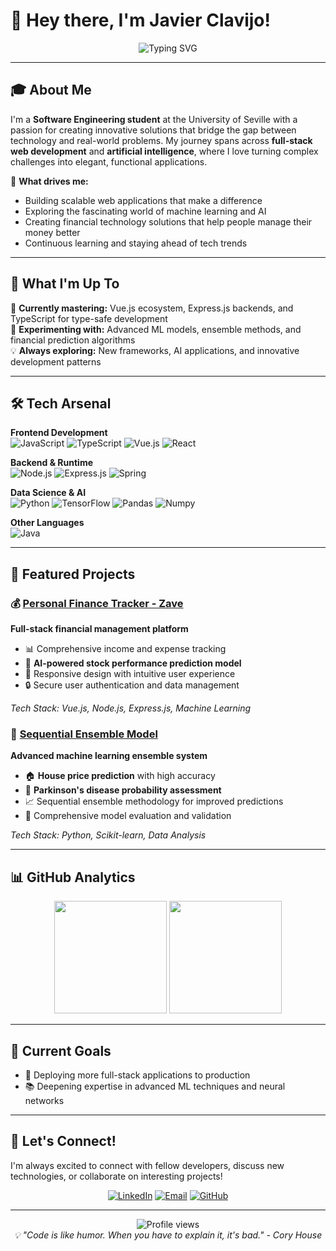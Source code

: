 
# 👋 Hey there, I'm Javier Clavijo!

<div align="center">
  <img src="https://readme-typing-svg.herokuapp.com?font=Fira+Code&pause=1000&color=4FC08D&center=true&vCenter=true&width=435&lines=Software+Engineering+Student;Full-Stack+Developer;AI+%26+ML+Enthusiast" alt="Typing SVG" />
</div>

---

## 🎓 About Me

I'm a **Software Engineering student** at the University of Seville with a passion for creating innovative solutions that bridge the gap between technology and real-world problems. My journey spans across **full-stack web development** and **artificial intelligence**, where I love turning complex challenges into elegant, functional applications.

🌟 **What drives me:**
- Building scalable web applications that make a difference
- Exploring the fascinating world of machine learning and AI
- Creating financial technology solutions that help people manage their money better
- Continuous learning and staying ahead of tech trends

---

## 🚀 What I'm Up To

🌱 **Currently mastering:** Vue.js ecosystem, Express.js backends, and TypeScript for type-safe development  
🔬 **Experimenting with:** Advanced ML models, ensemble methods, and financial prediction algorithms  
💡 **Always exploring:** New frameworks, AI applications, and innovative development patterns

---

## 🛠️ Tech Arsenal

**Frontend Development**  
![JavaScript](https://img.shields.io/badge/-JavaScript-F7DF1E?style=for-the-badge&logo=javascript&logoColor=black)
![TypeScript](https://img.shields.io/badge/-TypeScript-3178C6?style=for-the-badge&logo=typescript&logoColor=white)
![Vue.js](https://img.shields.io/badge/-Vue.js-4FC08D?style=for-the-badge&logo=vue.js&logoColor=white)
![React](https://img.shields.io/badge/-React-669bbc?style=for-the-badge&logo=react&logoColor=white)

**Backend & Runtime**  
![Node.js](https://img.shields.io/badge/-Node.js-339933?style=for-the-badge&logo=node.js&logoColor=white)
![Express.js](https://img.shields.io/badge/-Express.js-000000?style=for-the-badge&logo=express&logoColor=white)
![Spring](https://img.shields.io/badge/-Spring-6DB33F?style=for-the-badge&logo=spring&logoColor=white)

**Data Science & AI**  
![Python](https://img.shields.io/badge/-Python-3776AB?style=for-the-badge&logo=python&logoColor=white)
![TensorFlow](https://img.shields.io/badge/-TensorFlow-FF6F00?style=for-the-badge&logo=tensorflow&logoColor=white)
![Pandas](https://img.shields.io/badge/-Pandas-150458?style=for-the-badge&logo=pandas&logoColor=white)
![Numpy](https://img.shields.io/badge/-Numpy-a2d2ff?style=for-the-badge&logo=numpy&logoColor=white)

**Other Languages**  
![Java](https://img.shields.io/badge/-Java-ED8B00?style=for-the-badge&logo=openjdk&logoColor=white)

---

## 🌟 Featured Projects

### 💰 [Personal Finance Tracker - Zave](https://github.com/Javclamar/Zave-finance-app)
**Full-stack financial management platform**
- 📊 Comprehensive income and expense tracking
- 🤖 **AI-powered stock performance prediction model**
- 📱 Responsive design with intuitive user experience
- 🔒 Secure user authentication and data management

*Tech Stack: Vue.js, Node.js, Express.js, Machine Learning*

### 🧠 [Sequential Ensemble Model](https://github.com/Javclamar/Ensamble-Secuencial-de-Modelos)
**Advanced machine learning ensemble system**
- 🏠 **House price prediction** with high accuracy
- 🏥 **Parkinson's disease probability assessment**
- 📈 Sequential ensemble methodology for improved predictions
- 🔬 Comprehensive model evaluation and validation

*Tech Stack: Python, Scikit-learn, Data Analysis*

---

## 📊 GitHub Analytics

<div align="center">
  <img height="180em" src="https://github-readme-stats.vercel.app/api?username=Javclamar&show_icons=true&theme=tokyonight&include_all_commits=true&count_private=true"/>
  <img height="180em" src="https://github-readme-stats.vercel.app/api/top-langs/?username=Javclamar&layout=compact&langs_count=8&theme=tokyonight"/>
</div>

---

## 🎯 Current Goals

- 🚀 Deploying more full-stack applications to production
- 📚 Deepening expertise in advanced ML techniques and neural networks

---

## 🤝 Let's Connect!

I'm always excited to connect with fellow developers, discuss new technologies, or collaborate on interesting projects!

<div align="center">

[![LinkedIn](https://img.shields.io/badge/-LinkedIn-0077B5?style=for-the-badge&logo=linkedin&logoColor=white)](https://www.linkedin.com/in/javier-clavijo-martinez)
[![Email](https://img.shields.io/badge/-Email-D14836?style=for-the-badge&logo=gmail&logoColor=white)](mailto:javier.clavi04@gmail.com)
[![GitHub](https://img.shields.io/badge/-GitHub-181717?style=for-the-badge&logo=github&logoColor=white)](https://github.com/Javclamar)

</div>

---

<div align="center">
  <img src="https://komarev.com/ghpvc/?username=Javclamar&color=blueviolet&style=for-the-badge" alt="Profile views" />
</div>

<div align="center">
  <i>💡 "Code is like humor. When you have to explain it, it's bad." - Cory House</i>
</div>
